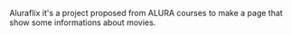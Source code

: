 Aluraflix it's a project proposed from ALURA courses to make a page that show some informations about movies.
